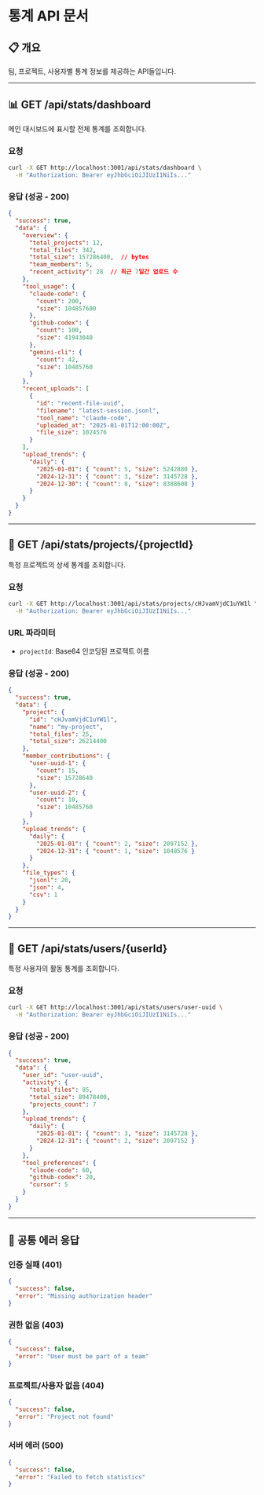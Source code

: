 # 통계 API 문서

## 📋 개요
팀, 프로젝트, 사용자별 통계 정보를 제공하는 API들입니다.

---

## 📊 GET /api/stats/dashboard
메인 대시보드에 표시할 전체 통계를 조회합니다.

### 요청
```bash
curl -X GET http://localhost:3001/api/stats/dashboard \
  -H "Authorization: Bearer eyJhbGciOiJIUzI1NiIs..."
```

### 응답 (성공 - 200)
```json
{
  "success": true,
  "data": {
    "overview": {
      "total_projects": 12,
      "total_files": 342,
      "total_size": 157286400,  // bytes
      "team_members": 5,
      "recent_activity": 28  // 최근 7일간 업로드 수
    },
    "tool_usage": {
      "claude-code": {
        "count": 200,
        "size": 104857600
      },
      "github-codex": {
        "count": 100,
        "size": 41943040
      },
      "gemini-cli": {
        "count": 42,
        "size": 10485760
      }
    },
    "recent_uploads": [
      {
        "id": "recent-file-uuid",
        "filename": "latest-session.jsonl",
        "tool_name": "claude-code",
        "uploaded_at": "2025-01-01T12:00:00Z",
        "file_size": 1024576
      }
    ],
    "upload_trends": {
      "daily": {
        "2025-01-01": { "count": 5, "size": 5242880 },
        "2024-12-31": { "count": 3, "size": 3145728 },
        "2024-12-30": { "count": 8, "size": 8388608 }
      }
    }
  }
}
```

---

## 📁 GET /api/stats/projects/{projectId}
특정 프로젝트의 상세 통계를 조회합니다.

### 요청
```bash
curl -X GET http://localhost:3001/api/stats/projects/cHJvamVjdC1uYW1l \
  -H "Authorization: Bearer eyJhbGciOiJIUzI1NiIs..."
```

### URL 파라미터
- `projectId`: Base64 인코딩된 프로젝트 이름

### 응답 (성공 - 200)
```json
{
  "success": true,
  "data": {
    "project": {
      "id": "cHJvamVjdC1uYW1l",
      "name": "my-project",
      "total_files": 25,
      "total_size": 26214400
    },
    "member_contributions": {
      "user-uuid-1": {
        "count": 15,
        "size": 15728640
      },
      "user-uuid-2": {
        "count": 10,
        "size": 10485760
      }
    },
    "upload_trends": {
      "daily": {
        "2025-01-01": { "count": 2, "size": 2097152 },
        "2024-12-31": { "count": 1, "size": 1048576 }
      }
    },
    "file_types": {
      "jsonl": 20,
      "json": 4,
      "csv": 1
    }
  }
}
```

---

## 👤 GET /api/stats/users/{userId}
특정 사용자의 활동 통계를 조회합니다.

### 요청
```bash
curl -X GET http://localhost:3001/api/stats/users/user-uuid \
  -H "Authorization: Bearer eyJhbGciOiJIUzI1NiIs..."
```

### 응답 (성공 - 200)
```json
{
  "success": true,
  "data": {
    "user_id": "user-uuid",
    "activity": {
      "total_files": 85,
      "total_size": 89478400,
      "projects_count": 7
    },
    "upload_trends": {
      "daily": {
        "2025-01-01": { "count": 3, "size": 3145728 },
        "2024-12-31": { "count": 2, "size": 2097152 }
      }
    },
    "tool_preferences": {
      "claude-code": 60,
      "github-codex": 20,
      "cursor": 5
    }
  }
}
```

---

## 🚨 공통 에러 응답

### 인증 실패 (401)
```json
{
  "success": false,
  "error": "Missing authorization header"
}
```

### 권한 없음 (403)
```json
{
  "success": false,
  "error": "User must be part of a team"
}
```

### 프로젝트/사용자 없음 (404)
```json
{
  "success": false,
  "error": "Project not found"
}
```

### 서버 에러 (500)
```json
{
  "success": false,
  "error": "Failed to fetch statistics"
}
```